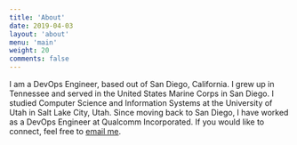 ```yaml
---
title: 'About'
date: 2019-04-03
layout: 'about'
menu: 'main'
weight: 20
comments: false
---
```


I am a DevOps Engineer, based out of San Diego, California. I grew up in Tennessee and served in the United States Marine Corps in San Diego. I studied Computer Science and Information Systems at the University of Utah in Salt Lake City, Utah. Since moving back to San Diego, I have worked as a DevOps Engineer at Qualcomm Incorporated. If you would like to connect, feel free to [email me](mailto:aaronkjones@mailbox.org?subject=Hi!).